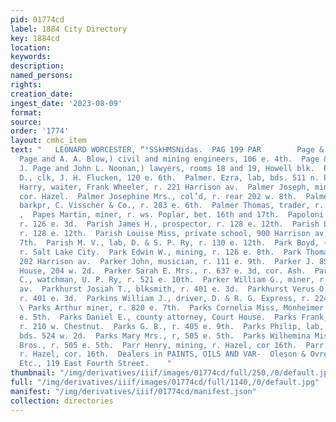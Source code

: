 ```yaml
---
pid: 01774cd
label: 1884 City Directory
key: 1884cd
location: 
keywords: 
description: 
named_persons: 
rights: 
creation_date: 
ingest_date: '2023-08-09'
format: 
source: 
order: '1774'
layout: cmhc_item
text: "   LEONARD WORCESTER, “°SSkHMSNidas.  PAG 199 PAR        Page & Blow, (W. B.
  Page and A. A. Blow,) civil and mining engineers, 106 e. 4th.  Page & Noonan, (Roger
  J. Page and John L. Noonan,) lawyers, rooms 18 and 19, Howell blk.  Palmer Charles
  D., clk, J. H. Flucken, 120 e. 6th.  Palmer. Ezra, lab, bds. 511 n. Pine.  Palmer
  Harry, waiter, Frank Wheeler, r. 221 Harrison av.  Palmer Joseph, miner, bds. Front,
  cor. Hazel.  Palmer Josephine Mrs., col’d, r. rear 202 w. 8th.  Palmer Robert J.,
  barkpr, C. Visscher & Co., r. 203 e. 6th.  Palmer Thomas, trader, r. 604 e. 8th.
  ,  Papes Martin, miner, r. ws. Poplar, bet. 16th and 17th.  Papoloni James, peddler,
  r. 126 e. 3d.  Parish James H., prospector, r. 128 e. 12th.  Parish Lemuel, prospector,
  r. 128 e. 12th.  Parish Louise Miss, private school, 900 Harrison av., r. 321 w.
  7th.  Parish M. V., lab, D. & S. P. Ry, r. 130 e. 12th.  Park Boyd, (Joslin & Park,)
  r. Salt Lake City.  Park Edwin W., mining, r. 126 e. 8th.  Park Thomas E., lawyer,
  202 Harrison av.  Parker John, musician, r. 111 e. 9th.  Parker J. 8S., Star Lodging
  House, 204 w. 2d.  Parker Sarah E. Mrs., r. 637 e. 3d, cor. Ash.  Parker William
  C., watchman, U. P. Ry, r. 521 e. 10th.  Parker William G., miner, r. 815 Harrison
  av.  Parkhurst Josiah T., blksmith, r. 401 e. 3d.  Parkhurst Verus O., engineer,
  r. 401 e. 3d.  Parkins William J., driver, D. & R. G. Express, r. 224 w. Chestnut.
  \ Parks Arthur miner, r. 820 e. 7th.  Parks Cornelia Miss, Monheimer Bros., r. 505
  e. 5th.  Parks Daniel E., county attorney, Court House.  Parks Frank, expressman,
  r. 210 w. Chestnut.  Parks G. B., r. 405 e. 9th.  Parks Philip, lab, LaPlata Smelter,
  bds. 524 w. 2d.  Parks Mary Mrs., r, 505 e. 5th.  Parks Wilhemina Miss, clk, Monheimer
  Bros., r. 505 e. 5th.  Parr Henry, mining, r. Hazel, cor 16th.  Parr John, miner,
  r. Hazel, cor. 16th.  Dealers in PAINTS, OILS AND VAR-  Oleson & Ovren, NISHES,
  Etc., 119 East Fourth Street.    "
thumbnail: "/img/derivatives/iiif/images/01774cd/full/250,/0/default.jpg"
full: "/img/derivatives/iiif/images/01774cd/full/1140,/0/default.jpg"
manifest: "/img/derivatives/iiif/01774cd/manifest.json"
collection: directories
---
```

